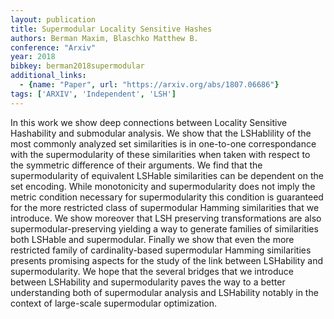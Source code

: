 ```yaml
---
layout: publication
title: Supermodular Locality Sensitive Hashes
authors: Berman Maxim, Blaschko Matthew B.
conference: "Arxiv"
year: 2018
bibkey: berman2018supermodular
additional_links:
  - {name: "Paper", url: "https://arxiv.org/abs/1807.06686"}
tags: ['ARXIV', 'Independent', 'LSH']
---
```

In this work we show deep connections between Locality Sensitive Hashability and submodular analysis. We show that the LSHablility of the most commonly analyzed set similarities is in one-to-one correspondance with the supermodularity of these similarities when taken with respect to the symmetric difference of their arguments. We find that the supermodularity of equivalent LSHable similarities can be dependent on the set encoding. While monotonicity and supermodularity does not imply the metric condition necessary for supermodularity this condition is guaranteed for the more restricted class of supermodular Hamming similarities that we introduce. We show moreover that LSH preserving transformations are also supermodular-preserving yielding a way to generate families of similarities both LSHable and supermodular. Finally we show that even the more restricted family of cardinality-based supermodular Hamming similarities presents promising aspects for the study of the link between LSHability and supermodularity. We hope that the several bridges that we introduce between LSHability and supermodularity paves the way to a better understanding both of supermodular analysis and LSHability notably in the context of large-scale supermodular optimization.
